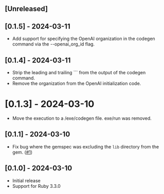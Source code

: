 ## [Unreleased]

## [0.1.5] - 2024-03-11

- Add support for specifying the OpenAI organization in the codegen command via the --openai_org_id flag.

## [0.1.4] - 2024-03-11

- Strip the leading and trailing ``` from the output of the codegen command.
- Remove the organization from the OpenAI initialization code.

# [0.1.3] - 2024-03-10

- Move the execution to a /exe/codegen file. exe/run was removed.

## [0.1.1] - 2024-03-10

- Fix bug where the gemspec was excluding the `lib` directory from the gem. ([#1](https://github.com/ferrucc-io/dotcodegen/pull/1))

## [0.1.0] - 2024-03-10

- Initial release
- Support for Ruby 3.3.0
